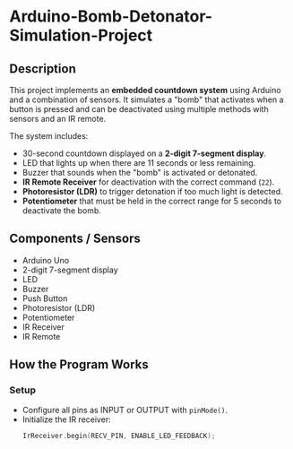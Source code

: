 # Arduino-Bomb-Detonator-Simulation-Project

## Description
This project implements an **embedded countdown system** using Arduino and a combination of sensors. It simulates a "bomb" that activates when a button is pressed and can be deactivated using multiple methods with sensors and an IR remote.

The system includes:
- 30-second countdown displayed on a **2-digit 7-segment display**.
- LED that lights up when there are 11 seconds or less remaining.
- Buzzer that sounds when the "bomb" is activated or detonated.
- **IR Remote Receiver** for deactivation with the correct command (`22`).
- **Photoresistor (LDR)** to trigger detonation if too much light is detected.
- **Potentiometer** that must be held in the correct range for 5 seconds to deactivate the bomb.

## Components / Sensors
- Arduino Uno
- 2-digit 7-segment display
- LED
- Buzzer
- Push Button
- Photoresistor (LDR)
- Potentiometer
- IR Receiver
- IR Remote

## How the Program Works

### Setup
- Configure all pins as INPUT or OUTPUT with `pinMode()`.
- Initialize the IR receiver:
  ```cpp
  IrReceiver.begin(RECV_PIN, ENABLE_LED_FEEDBACK);


